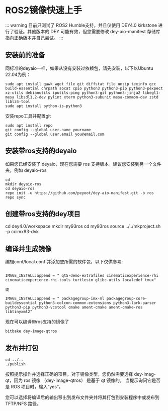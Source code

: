 # ROS2镜像快速上手

::: warning
目前只测试了 ROS2 Humble支持，并且仅使用 DEY4.0 kirkstone 进行了验证。其他版本的 DEY 可能有效，但您需要修改 dey-aio-manifest 存储库指向正确版本并自己尝试。
:::
## 安装前的准备
同标准的deyaio一样，如果从没有安装过依赖包，请先安装，以下以Ubuntu 22.04为例：
```
sudo apt install gawk wget file git diffstat file unzip texinfo gcc build-essential chrpath socat cpio python3 python3-pip python3-pexpect xz-utils debianutils iputils-ping python3-git python3-jinja2 libegl1-mesa libsdl1.2-dev pylint xterm python3-subunit mesa-common-dev zstd liblz4-tool
sudo apt install python-is-python3
```
安装repo工具并配置git
```
sudo apt install repo
git config --global user.name yourname
git config --global user.email you@email.com
```

## 安装带ros支持的deyaio
如果您已经安装了 deyaio，现在您需要 ros 支持版本。建议您安装到另一个文件夹，例如 deyaio-ros 

```
cd
mkdir deyaio-ros
cd deyaio-ros
repo init -u https://github.com/peyoot/dey-aio-manifest.git -b ros
repo sync
```

## 创建带ros支持的dey项目
cd dey4.0/workspace
mkdir my93ros
cd my93ros
source ../../mkproject.sh -p ccimx93-dvk

## 编译并生成镜像
编辑conf/local.conf 并添加您所需的软件包，以下仅供参考:
```

IMAGE_INSTALL:append = " qt5-demo-extrafiles cinematicexperience-rhi cinematicexperience-rhi-tools turtlesim glibc-utils localedef tmux"

或

IMAGE_INSTALL:append = " packagegroup-imx-ml packagegroup-core-buildessential python3-colcon-common-extensions python3-lark-parser python3-pip python3-vcstool cmake ament-cmake ament-cmake-ros libtinyxml2"
```
现在可以编译带ros支持的镜像了
```
bitbake dey-image-qtros
```

## 发布并打包
```
cd ../..
./publish
```
按照提示操作并选择正确的项目。对于镜像类型，您仍然需要选择 dey-imag-qt，因为 ros 镜像 （dey-image-qtros） 是基于 qt 镜像的。
当提示询问它是否是 ROS 项目时，输入“yes”。

您可以选择将编译后的输出移出到发布文件夹并将其打包到安装程序中或发布到 TFTP/NFS 路径。

